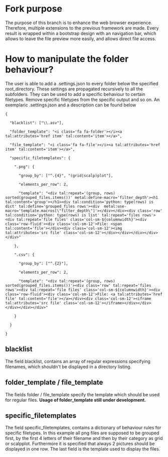 # Fork purpose
The purpose of this branch is to enhance the web browser experience. Therefore, multiple extensions to the previous framework are made. 
Every result is wrapped within a bootstrap design with an navigation bar, which allows to leave the file preview more easily, and allows direct file access.

# How to manipulate the folder behaviour?
The user is able to add a .settings.json to every folder below the specified root_directory. These settings are propagated recursively to all the subfolders. They can be used to add a specific behaviour to certain filetypes.
Remove specific filetypes from the specific output and so on. An exemplaric .settings.json and a description can be found below

```
{

  "blacklist": ["\\.asv"],
  
  "folder_template": "<i class='fa fa-folder'></i><a tal:attributes='href item' tal:content='item'></a>",
  
  "file_template": "<i class='fa fa-file'></i><a tal:attributes='href item' tal:content='item'></a>",
  
  "specific_filetemplates": {
  
    ".png": {
    
      "group_by": ["^.{4}", "(grid|scalp)plot"],
      
      "elements_per_row": 2,
      
      "template": "<div tal:repeat='(group, rows) sorted(grouped_files.items())' metal:define-macro='filter_depth'><h1 tal:content='group'></h1><div tal:condition='python: type(rows) is dict' tal:define='grouped_files rows'><div  metal:use-macro='template.macros[\"filter_depth\"]'></div></div><div class='row' tal:condition='python: type(rows) is list' tal:repeat='files rows'><div tal:repeat='file files' class='col-sm-${columnwidth}'><div class='row-fluid'><div class='col-sm-12'>File: <span tal:content='file'></div><div class='col-sm-12'><img tal:attributes='src file' class='col-sm-12'></div></div></div></div></div>"
      
    },
    
    ".csv": {
    
      "group_by": ["^.{2}"],
      
      "elements_per_row": 2,
      
      "template": "<div tal:repeat='(group, rows) sorted(grouped_files.items())'><div class='row' tal:repeat='files rows'><div tal:repeat='file files' class='col-sm-${columnwidth}'><div class='row-fluid'><div class='col-sm-12'>File: <a tal:attributes='href file' tal:content='file'></a></div><div class='col-sm-12'><iframe tal:attributes='src file' class='col-sm-12'></iframe></div></div></div></div></div>"
      
    }
    
  }
  
}
```

## blacklist
The field blacklist, contains an array of regular expressions specifying filenames, which shouldn't be displayed in a directory listing.

## folder_template / file_template
The fields folder / file_template specify the template which should be used for regular files. **Usage of folder_template still under development.**

## specific_filetemplates
The field specific_filetemplates, contains a dictionary of behaviour rules for specific filetypes. In this example all png files are supposed to be grouped first, by the first 4 letters of their filename and then by their category as grid or scalpplot.
Furthermore it is specified that always 2 pictures should be displayed in one row. The last field is the template used to display the files.